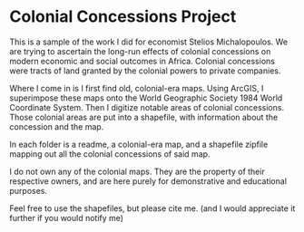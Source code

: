 # Colonial Concessions Project

This is a sample of the work I did for economist Stelios Michalopoulos. We are trying to ascertain the long-run effects of colonial concessions on modern economic and social outcomes in Africa. Colonial concessions were tracts of land granted by the colonial powers to private companies.

Where I come in is I first find old, colonial-era maps. Using ArcGIS, I superimpose these maps onto the World Geographic Society 1984 World Coordinate System. Then I digitize notable areas of colonial concessions. Those colonial areas are put into a shapefile, with information about the concession and the map.

In each folder is a readme, a colonial-era map, and a shapefile zipfile mapping out all the colonial concessions of said map.

I do not own any of the colonial maps. They are the property of their respective owners, and are here purely for demonstrative and educational purposes.

Feel free to use the shapefiles, but please cite me. (and I would appreciate it further if you would notify me)
